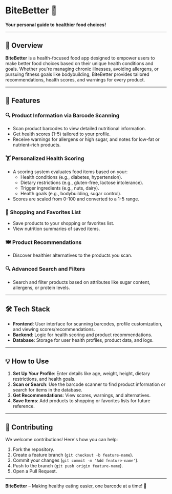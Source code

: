 
# BiteBetter 🍏  
**Your personal guide to healthier food choices!**

---

## 📖 Overview  
**BiteBetter** is a health-focused food app designed to empower users to make better food choices based on their unique health conditions and goals. Whether you're managing chronic illnesses, avoiding allergens, or pursuing fitness goals like bodybuilding, BiteBetter provides tailored recommendations, health scores, and warnings for every product.

---

## 🚀 Features  
### 🔍 Product Information via Barcode Scanning  
- Scan product barcodes to view detailed nutritional information.  
- Get health scores (1-5) tailored to your profile.  
- Receive warnings for allergens or high sugar, and notes for low-fat or nutrient-rich products.

### 🏋 Personalized Health Scoring  
- A scoring system evaluates food items based on your:  
  - Health conditions (e.g., diabetes, hypertension).  
  - Dietary restrictions (e.g., gluten-free, lactose intolerance).  
  - Trigger ingredients (e.g., nuts, dairy).  
  - Health goals (e.g., bodybuilding, sugar control).  
- Scores are scaled from 0-100 and converted to a 1-5 range.

### 🛒 Shopping and Favorites List  
- Save products to your shopping or favorites list.  
- View nutrition summaries of saved items.

### 🍽 Product Recommendations  
- Discover healthier alternatives to the products you scan.

### 🔍 Advanced Search and Filters  
- Search and filter products based on attributes like sugar content, allergens, or protein levels.

---

## 🛠 Tech Stack  
- **Frontend**: User interface for scanning barcodes, profile customization, and viewing scores/recommendations.  
- **Backend**: Logic for health scoring and product recommendations.  
- **Database**: Storage for user health profiles, product data, and logs.  

---

## 💡 How to Use  
1. **Set Up Your Profile**: Enter details like age, weight, height, dietary restrictions, and health goals.  
2. **Scan or Search**: Use the barcode scanner to find product information or search for items in the database.  
3. **Get Recommendations**: View scores, warnings, and alternatives.  
4. **Save Items**: Add products to shopping or favorites lists for future reference.

---

## 🤝 Contributing  
We welcome contributions! Here's how you can help:  
1. Fork the repository.  
2. Create a feature branch (`git checkout -b feature-name`).  
3. Commit your changes (`git commit -m 'Add feature-name'`).  
4. Push to the branch (`git push origin feature-name`).  
5. Open a Pull Request.

---

**BiteBetter** – Making healthy eating easier, one barcode at a time! 🍎  
